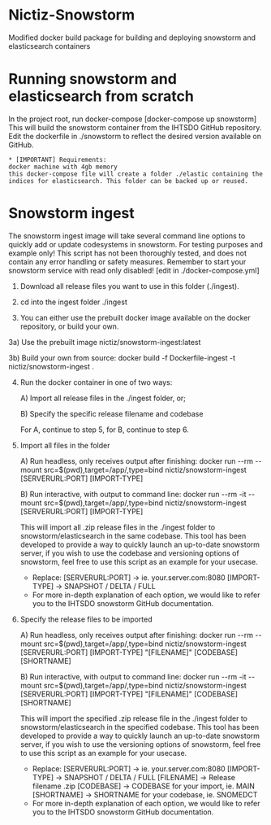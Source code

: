 # Nictiz-Snowstorm
Modified docker build package for building and deploying snowstorm and elasticsearch containers

# Running snowstorm and elasticsearch from scratch
In the project root, run docker-compose
[docker-compose up snowstorm]
This will build the snowstorm container from the IHTSDO GitHub repository. Edit the dockerfile in ./snowstorm to reflect the desired version available on GitHub.

    * [IMPORTANT] Requirements: 
    docker machine with 4gb memory
    this docker-compose file will create a folder ./elastic containing the indices for elasticsearch. This folder can be backed up or reused.
    
# Snowstorm ingest
The snowstorm ingest image will take several command line options to quickly add or update codesystems in snowstorm.
For testing purposes and example only! This script has not been thoroughly tested, and does not contain any error handling or safety measures.
Remember to start your snowstorm service with read only disabled! [edit in ./docker-compose.yml]

1) Download all release files you want to use in this folder (./ingest).

2) cd into the ingest folder ./ingest

3) You can either use the prebuilt docker image available on the docker repository, or build your own.

3a) Use the prebuilt image nictiz/snowstorm-ingest:latest

3b) Build your own from source:
    docker build -f Dockerfile-ingest -t nictiz/snowstorm-ingest .

4) Run the docker container in one of two ways:

    A) Import all release files in the ./ingest folder, or;

    B) Specify the specific release filename and codebase

    For A, continue to step 5, for B, continue to step 6.

5)  Import all files in the folder

    A) Run headless, only receives output after finishing:
    docker run --rm --mount src=$(pwd),target=/app/,type=bind nictiz/snowstorm-ingest [SERVERURL:PORT] [IMPORT-TYPE]

    B) Run interactive, with output to command line:
    docker run --rm -it --mount src=$(pwd),target=/app/,type=bind nictiz/snowstorm-ingest [SERVERURL:PORT] [IMPORT-TYPE]

    This will import all .zip release files in the ./ingest folder to snowstorm/elasticsearch in the same codebase. This tool has been developed to provide a way to quickly launch an up-to-date snowstorm server, if you wish to use the codebase and versioning options of snowstorm, feel free to use this script as an example for your usecase.

    * Replace:
    [SERVERURL:PORT] -> ie. your.server.com:8080
    [IMPORT-TYPE] -> SNAPSHOT / DELTA / FULL
    * For more in-depth explanation of each option, we would like to refer you to the IHTSDO snowstorm GitHub documentation.

6) Specify the release files to be imported

    A) Run headless, only receives output after finishing:
    docker run --rm --mount src=$(pwd),target=/app/,type=bind nictiz/snowstorm-ingest [SERVERURL:PORT] [IMPORT-TYPE] "[FILENAME]" [CODEBASE] [SHORTNAME]

    B) Run interactive, with output to command line:
    docker run --rm -it --mount src=$(pwd),target=/app/,type=bind nictiz/snowstorm-ingest [SERVERURL:PORT] [IMPORT-TYPE] "[FILENAME]" [CODEBASE] [SHORTNAME]

    This will import the specified .zip release file in the ./ingest folder to snowstorm/elasticsearch in the specified codebase. This tool has been developed to provide a way to quickly launch an up-to-date snowstorm server, if you wish to use the versioning options of snowstorm, feel free to use this script as an example for your usecase.

    * Replace:
    [SERVERURL:PORT] -> ie. your.server.com:8080
    [IMPORT-TYPE] -> SNAPSHOT / DELTA / FULL
    [FILENAME] -> Release filename .zip
    [CODEBASE] -> CODEBASE for your import, ie. MAIN
    [SHORTNAME] -> SHORTNAME for your codebase, ie. SNOMEDCT
    * For more in-depth explanation of each option, we would like to refer you to the IHTSDO snowstorm GitHub documentation.